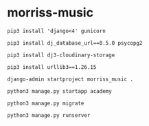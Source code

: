 # morriss-music

`pip3 install 'django<4' gunicorn`

`pip3 install dj_database_url==0.5.0 psycopg2`

`pip3 install dj3-cloudinary-storage`

`pip3 install urllib3==1.26.15`

`django-admin startproject morriss_music .`

`python3 manage.py startapp academy`

`python3 manage.py migrate`

`python3 manage.py runserver`